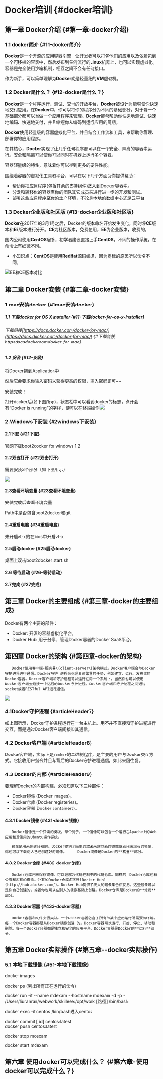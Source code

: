 # Docker培训 {#docker培训}

## 第一章 Docker介绍 {#第一章-docker介绍}

### 1.1 docker简介 {#11-docker简介}

**Docker**是一个开源的应用容器引擎，让开发者可以打包他们的应用以及依赖包到一个可移植的容器中，然后发布到任何流行的**Linux**机器上，也可以实现虚拟化。容器是完全使用沙箱机制，相互之间不会有任何接口。

作为新手，可以简单理解为**Docker**就是轻量级的**VM**虚似机。

### 1.2 Docker是什么？ {#12-docker是什么？}

**Docker**是一个程序运行、测试、交付的开放平台，**Docker**被设计为能够使你快速地交付应用。在**Docker**中，你可以将你的程序分为不同的基础部分，对于每一个基础部分都可以当做一个应用程序来管理。**Docker**能够帮助你快速地测试、快速地编码、快速地交付，并且缩短你从编码到运行应用的周期。

**Docker**使用轻量级的容器虚拟化平台，并且结合工作流和工具，来帮助你管理、部署你的应用程序。

在其核心，**Docker**实现了让几乎任何程序都可以在一个安全、隔离的容器中运行。安全和隔离可以使你可以同时在机器上运行多个容器。

容器轻量级的特性，意味着你可以得到更多的硬件性能。

围绕着容器的虚拟化工具和平台，可以在以下几个方面为你提供帮助：

* 帮助你把应用程序\(包括其余的支持组件\)放入到Docker容器中。
* 分发和转移你的容器至你的团队其它成员来进行进一步的开发和测试。
* 部署这些应用程序至你的生产环境，不论是本地的数据中心还是云平台

### 1.3 Docker企业版和社区版 {#13-docker企业版和社区版}

**Docker**在2017年的3月1号之后，Docker的版本命名开始发生变化，同时将**CE**版本和**EE**版本进行分开。**CE**为社区版本，免费使用，**EE**为企业版本，收费的。

国内公司使用**CentOS**居多，初学者建议直接上手**CentOS**，不同的操作系统，在命令上有细微不同。

* 小知识点：**CentOS**是使用**RedHat**源码编译，因为商标的原因所以命名不同。

![EE和CE版本对比](../assets/docker1.jpeg "EE和CE版本对比")

## 第二章 Docker安装 {#第二章-docker安装}

### 1.mac安装docker {#1mac安装docker}

##### 1.1 下载docker for OS X Installer {#11-下载docker-for-os-x-installer}

###### 下载链接[https://docs.docker.com/docker-for-mac/](https://docs.docker.com/docker-for-mac/) {#下载链接httpsdocsdockercomdocker-for-mac}

##### 1.2 安装 {#12-安装}

将Docker拖到Application中

然后它会要求你输入密码以获得更高的权限，输入密码即可~~

安装完成！

打开docker后\(如下图所示\)，状态栏中可以看到docker的标志，点开会有“Docker is running”的字样，便可以在终端操作![](../assets/docker2.png)

### 2.Windows下安装 {#2windows下安装}

#### 2.1下载 {#21下载}

官网下载boot2docker for windows 1.2

#### 2.2双击打开 {#22双击打开}

需要安装3个部分（如下图所示）

![](../assets/docker3.png)

#### 2.3查看环境变量 {#23查看环境变量}

安装完成后查看环境变量

Path中是否包含boot2docker和git

#### 2.4重启电脑 {#24重启电脑}

未开启vt-x的在bios中开启vt-x

#### 2.5启动docker {#25启动docker}

桌面上双击boot2docker start.sh

#### 2.6 等待启动 {#26-等待启动}

#### 2.7完成 {#27完成}

## 第三章 Docker的主要组成 {#第三章-docker的主要组成}

Docker有两个主要的部件：

* Docker: 开源的容器虚拟化平台。
* Docker Hub: 用于分享、管理Docker容器的Docker SaaS平台。

## 第四章 Docker的架构 {#第四章-docker的架构}

```
   Docker使用客户端-服务器\(client-server\)架构模式。Docker客户端会与Docker守护进程进行通信。Docker守护 进程会处理复杂繁重的任务，例如建立、运行、发布你的Docker容器。Docker客户端和守护进程可以运行在同一个系统上，当然你也可以使用 Docker客户端去连接一个远程的Docker守护进程。Docker客户端和守护进程之间通过socket或者RESTful API进行通信。

```

![](../assets/docker4.png)

### 4.1Docker守护进程 {#articleHeader7}

如上图所示，Docker守护进程运行在一台主机上。用不并不直接和守护进程进行交互，而是通过Docker客户端间接和其通信。

### 4.2 Docker客户端 {#articleHeader8}

Docker客户端，实际上是`docker`的二进制程序，是主要的用户与Docker交互方式。它接收用户指令并且与背后的Docker守护进程通信，如此来回往复。

### 4.3 Docker的内部 {#articleHeader9}

要理解Docker的内部构建，必须知道以下三种部件：

* Docker镜像 \(Docker images\)。
* Docker仓库 \(Docker registeries\)。
* Docker容器\(Docker containers\)。

#### 4.3.1 Docker镜像 {#431-docker镜像}

```
   Docker镜像是一个只读的模板。举个例子，一个镜像可以包含一个运行在Apache上的Web应用和其使用的Ubuntu操作系统。

   镜像是用来创建容器的。Docker提供了简单的放来来建立新的镜像或者升级现有的镜像，你也可以下载别人已经创建好的镜像。     Docker镜像是Docker的**构造**部分。

```

#### 4.3.2 Docker仓库 {#432-docker仓库}

```
   Docker仓库用来保存镜像。可以理解为代码控制中的代码仓库。同样的，Docker仓库也有公有和私有的概念。公有的Docker仓库名字是[Docker Hub](http://hub.docker.com/)。Docker Hub提供了庞大的镜像集合供使用。这些镜像可以是你自己创建的，或者你也可以在别人的镜像基础上创建。Docker仓库是Docker的**分发**部分。

```

#### 4.3.3 Docker容器 {#433-docker容器}

```
   Docker容器和文件夹很类似。一个Docker容器包含了所有的某个应用运行所需要的环境。每一个Docker容器都是从Docker镜像创建 的。Docker容器可以运行、开始、停止、移动和删除。每一个Docker容器都是独立和安全的应用平台。Docker容器是Docker的**运行**部分。

```

## 第五章 Docker实际操作 {#第五章--docker实际操作}

### 5.1 本地下载镜像 {#51-本地下载镜像}

docker images

docker ps \(列出所有正在运行的命令\)

docker run -it --name mdexam --hostname mdexam -d -p - /Users/liuranran/webwork/skilleee:/opt/work \[路径\] /bin/bash

docker exec -it centos /bin/bash进入centos

docker commit \[ id\] centos:latest  
docker push centos:latest

docker stop mdexam

docker start mdexam

## 第六章 使用docker可以完成什么？ {#第六章-使用docker可以完成什么？}




